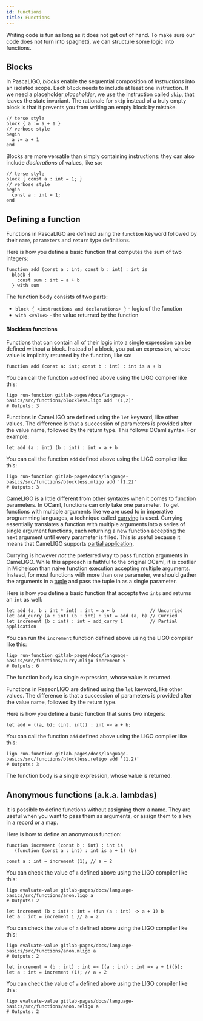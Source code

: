 ```yaml
---
id: functions
title: Functions
---
```


Writing code is fun as long as it does not get out of hand. To make
sure our code does not turn into spaghetti, we can structure some
logic into functions.

## Blocks

In PascaLIGO, *blocks* enable the sequential composition of
*instructions* into an isolated scope. Each `block` needs to include
at least one instruction. If we need a placeholder *placeholder*, we
use the instruction called `skip`, that leaves the state
invariant. The rationale for `skip` instead of a truly empty block is
that it prevents you from writing an empty block by mistake.

<!--DOCUSAURUS_CODE_TABS-->
<!--Pascaligo-->

```pascaligo skip
// terse style
block { a := a + 1 }
// verbose style
begin
  a := a + 1
end
```
Blocks are more versatile than simply containing instructions:
they can also include *declarations* of values, like so:
```pascaligo skip
// terse style
block { const a : int = 1; }
// verbose style
begin
  const a : int = 1;
end
```

<!--END_DOCUSAURUS_CODE_TABS-->

## Defining a function

<!--DOCUSAURUS_CODE_TABS-->
<!--Pascaligo-->

Functions in PascaLIGO are defined using the `function` keyword
followed by their `name`, `parameters` and `return` type definitions.

Here is how you define a basic function that computes the sum of two
integers:

```pascaligo group=a
function add (const a : int; const b : int) : int is
  block {
    const sum : int = a + b
  } with sum
```

The function body consists of two parts:

- `block { <instructions and declarations> }` - logic of the function
- `with <value>` - the value returned by the function

#### Blockless functions

Functions that can contain all of their logic into a single expression
can be defined without a block.  Instead of a block, you put an
expression, whose value is implicitly returned by the function, like
so:
```pascaligo group=b
function add (const a: int; const b : int) : int is a + b
```

You can call the function `add` defined above using the LIGO compiler
like this:
```shell
ligo run-function gitlab-pages/docs/language-basics/src/functions/blockless.ligo add '(1,2)'
# Outputs: 3
```

<!--CameLIGO-->

Functions in CameLIGO are defined using the `let` keyword, like other
values. The difference is that a succession of parameters is provided
after the value name, followed by the return type. This follows OCaml
syntax. For example:
```cameligo group=c
let add (a : int) (b : int) : int = a + b
```

You can call the function `add` defined above using the LIGO compiler
like this:
```shell
ligo run-function gitlab-pages/docs/language-basics/src/functions/blockless.mligo add '(1,2)'
# Outputs: 3
```

CameLIGO is a little different from other syntaxes when it comes to
function parameters. In OCaml, functions can only take one
parameter. To get functions with multiple arguments like we are used
to in imperative programming languages, a technique called
[currying](https://en.wikipedia.org/wiki/Currying) is used.  Currying
essentially translates a function with multiple arguments into a
series of single argument functions, each returning a new function
accepting the next argument until every parameter is filled. This is
useful because it means that CameLIGO supports
[partial application](https://en.wikipedia.org/wiki/Partial_application).

Currying is however *not* the preferred way to pass function arguments
in CameLIGO.  While this approach is faithful to the original OCaml,
it is costlier in Michelson than naive function execution accepting
multiple arguments. Instead, for most functions with more than one
parameter, we should gather the arguments in a
[tuple](language-basics/sets-lists-tuples.md) and pass the tuple in as
a single parameter.

Here is how you define a basic function that accepts two `ints` and
returns an `int` as well:

```cameligo group=b
let add (a, b : int * int) : int = a + b             // Uncurried
let add_curry (a : int) (b : int) : int = add (a, b) // Curried
let increment (b : int) : int = add_curry 1          // Partial application
```

You can run the `increment` function defined above using the LIGO
compiler like this:
```shell
ligo run-function gitlab-pages/docs/language-basics/src/functions/curry.mligo increment 5
# Outputs: 6
```

The function body is a single expression, whose value is returned.

<!--ReasonLIGO-->
Functions in ReasonLIGO are defined using the `let` keyword, like
other values. The difference is that a succession of parameters is
provided after the value name, followed by the return type.

Here is how you define a basic function that sums two integers:
```reasonligo group=b
let add = ((a, b): (int, int)) : int => a + b;
```

You can call the function `add` defined above using the LIGO compiler
like this:
```shell
ligo run-function gitlab-pages/docs/language-basics/src/functions/blockless.religo add '(1,2)'
# Outputs: 3
```

The function body is a single expression, whose value is returned.
<!--END_DOCUSAURUS_CODE_TABS-->

## Anonymous functions (a.k.a. lambdas)

It is possible to define functions without assigning them a name. They
are useful when you want to pass them as arguments, or assign them to
a key in a record or a map.

Here is how to define an anonymous function:

<!--DOCUSAURUS_CODE_TABS-->
<!--Pascaligo-->
```pascaligo group=c
function increment (const b : int) : int is
   (function (const a : int) : int is a + 1) (b)

const a : int = increment (1); // a = 2
```

You can check the value of `a` defined above using the LIGO compiler
like this:
```shell
ligo evaluate-value gitlab-pages/docs/language-basics/src/functions/anon.ligo a
# Outputs: 2
```

<!--CameLIGO-->
```cameligo group=c
let increment (b : int) : int = (fun (a : int) -> a + 1) b
let a : int = increment 1 // a = 2
```

You can check the value of `a` defined above using the LIGO compiler
like this:
```shell
ligo evaluate-value gitlab-pages/docs/language-basics/src/functions/anon.mligo a
# Outputs: 2
```

<!--ReasonLIGO-->
```reasonligo group=c
let increment = (b : int) : int => ((a : int) : int => a + 1)(b);
let a : int = increment (1); // a = 2
```

You can check the value of `a` defined above using the LIGO compiler
like this:
```shell
ligo evaluate-value gitlab-pages/docs/language-basics/src/functions/anon.religo a
# Outputs: 2
```

<!--END_DOCUSAURUS_CODE_TABS-->
